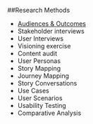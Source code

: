##Research Methods

- [Audiences & Outcomes](https://github.com/CivicActions/agile-baseline/blob/master/methods/research/audiences-and-outcomes-guide.md)
- Stakeholder interviews
- User Interviews
- Visioning exercise
- Content audit
- User Personas
- Story Mapping
- Journey Mapping
- Story Conversations
- Use Cases
- User Scenarios
- Usability Testing
- Comparative Analysis
